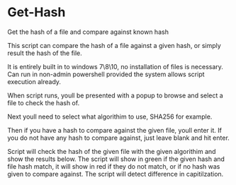 # Get-Hash
Get the hash of a file and compare against known hash

This script can compare the hash of a file against a given hash, or simply result the hash of the file. 

It is entirely built in to windows 7\8\10, no installation of files is necessary. Can run in non-admin powershell provided the system allows script execution already.


When script runs, youll be presented with a popup to browse and select a file to check the hash of.

Next youll need to select what algorithim to use, SHA256 for example.

Then if you have a hash to compare against the given file, youll enter it. If you do not have any hash to compare against, just leave blank and hit enter.

Script will check the hash of the given file with the given algorithim and show the results below. The script will show in green if the given hash and file hash match, it will show in red if they do not match, or if no hash was given to compare against. The script will detect difference in capitilzation. 
